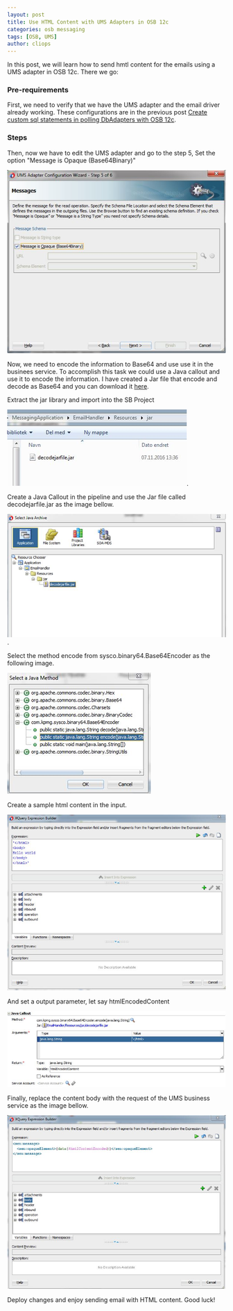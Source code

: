 ```yaml
---
layout: post
title: Use HTML Content with UMS Adapters in OSB 12c
categories: osb messaging
tags: [OSB, UMS]
author: cliops
---
```

In this post, we will learn how to send hmtl content for the emails using a UMS adapter in OSB 12c. There we go:

### Pre-requirements ###

First, we need to verify that we have the UMS adapter and the email driver already working. These configurations are in the previous post [Create custom sql statements in polling DbAdapters with OSB 12c](http://blog.sysco.no/osb/messaging/UMS_Adapter_send_email_OSB_12C/).

### Steps ###

Then, now we have to edit the UMS adapter and go to the step 5, Set the option "Message is Opaque (Base64Binary)"

 ![](/images/2016-11-27-UMS_Adapter_send_html_content_email_OSB_12C/Image1.JPG)

Now, we need to encode the information to Base64 and use use it in the businees service. To accomplish this task we could use a Java callout and use it to encode the information. I have created a Jar file that encode and decode as Base64 and you can download it [here](/files/libraries/jar.rar).

Extract the jar library and import into the SB Project

![](/images/2016-11-27-UMS_Adapter_send_html_content_email_OSB_12C/Image2.JPG).

Create a Java Callout in the pipeline and use the Jar file called decodejarfile.jar as the image bellow.

![](/images/2016-11-27-UMS_Adapter_send_html_content_email_OSB_12C/Image3.JPG).

Select the method encode from sysco.binary64.Base64Encoder as the following image.

![](/images/2016-11-27-UMS_Adapter_send_html_content_email_OSB_12C/Image4.JPG)

Create a sample html content in the input.

![](/images/2016-11-27-UMS_Adapter_send_html_content_email_OSB_12C/Image5.JPG)

And set a output parameter, let say htmlEncodedContent

![](/images/2016-11-27-UMS_Adapter_send_html_content_email_OSB_12C/Image6.JPG)

Finally, replace the content body with the request of the UMS business service as the image bellow.

![](/images/2016-11-27-UMS_Adapter_send_html_content_email_OSB_12C/Image7.JPG)

Deploy changes and enjoy sending email with HTML content. Good luck!
